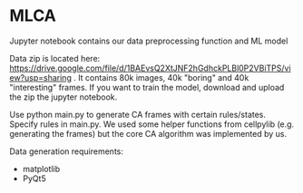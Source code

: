 # MLCA

Jupyter notebook contains our data preprocessing function and ML model

Data zip  is located here: https://drive.google.com/file/d/1BAEvsQ2XtJNF2hGdhckPLBl0P2VBiTPS/view?usp=sharing . It contains 80k images, 40k "boring" and 40k "interesting" frames. If you want to train the model, download and upload the zip the jupyter notebook.

Use python main.py to generate CA frames with certain rules/states. Specify rules in main.py. We used some helper functions from cellpylib (e.g. generating the frames) but the core CA algorithm was implemented by us.



Data generation requirements:
* matplotlib
* PyQt5
